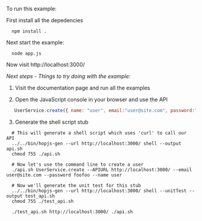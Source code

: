 To run this example:

First install all the depedencies
```shell
  npm install .
```
Next start the example:

```shell
  node app.js
```

Now visit http://localhost:3000/ 

*Next steps - Things to try doing with the example:*

1. Visit the documentation page and run all the examples

2. Open the JavaScript console in your browser and use the API 
 
```javascript
   UserService.create({ name: "user", email:"user@site.com", password:"foofoo"},function(err,result){ console.log(err,result}; });
```

3. Generate the shell script stub

```shell
  # This will generate a shell script which uses 'curl' to call our API
  ../../bin/hopjs-gen --url http://localhost:3000/ shell --output api.sh
  chmod 755 ./api.sh

  # Now let's use the command line to create a user
  ./api.sh UserService.create --APIURL http://localhost:3000/ --email user@site.com --password foofoo --name user
  
  # Now we'll generate the unit test for this stub
  ../../bin/hopjs-gen --url http://localhost:3000/ shell --unitTest --output test_api.sh 
  chmod 755 ./test_api.sh

  ./test_api.sh http://localhost:3000/ ./api.sh

```
